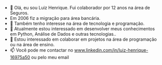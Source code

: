 - 👋 Olá, eu sou Luiz Henrique. Fui colaborador por 12 anos na área de Seguros.
- Em 2006 fiz a migração para área bancária.
- 👀 Também tenho interesse na área de tecnologia e programação.
- 🌱 Atualmente estou interessado em desenvolver meus conhecimentos em Python, Análise de Dados e outras tecnologias.. 
- 💞️ Estou interessado em colaborar em projetos na área de programação ou na área de ensino.
- 📫 Você pode me contactar no www.linkedin.com/in/luiz-henrique-16975a50 ou pelo meu email

<!---
lhfalves/lhfalves is a ✨ special ✨ repository because its `README.md` (this file) appears on your GitHub profile.
You can click the Preview link to take a look at your changes.
--->
